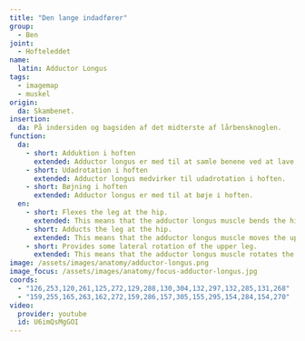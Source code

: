 ```yaml
---
title: "Den lange indadfører"
group:
  - Ben
joint:
  - Hofteleddet
name:
  latin: Adductor Longus
tags:
  - imagemap
  - muskel
origin: 
  da: Skambenet.
insertion: 
  da: På indersiden og bagsiden af det midterste af lårbensknoglen.
function:
  da:
    - short: Adduktion i hoften
      extended: Adductor longus er med til at samle benene ved at lave adduktion i hoften.
    - short: Udadrotation i hoften
      extended: Adductor longus medvirker til udadrotation i hoften.
    - short: Bøjning i hoften
      extended: Adductor longus er med til at bøje i hoften.
  en:
    - short: Flexes the leg at the hip.
      extended: This means that the adductor longus muscle bends the hip joint such that there is a decrease in the angle between the upper leg and the torso.
    - short: Adducts the leg at the hip.
      extended: This means that the adductor longus muscle moves the upper leg toward the vertical midline of the body (i.e. the action of closing your legs together from a spread out position).
    - short: Provides some lateral rotation of the upper leg.
      extended: This means that the adductor longus muscle rotates the upper leg outward around the axis of the bone (i.e. it rotates the upper leg away from the vertical midline of the body).
image: /assets/images/anatomy/adductor-longus.png
image_focus: /assets/images/anatomy/focus-adductor-longus.jpg
coords:
  - "126,253,120,261,125,272,129,288,130,304,132,297,132,285,131,268"
  - "159,255,165,263,162,272,159,286,157,305,155,295,154,284,154,270"
video:
  provider: youtube
  id: U6imQsMgGOI
---
```

